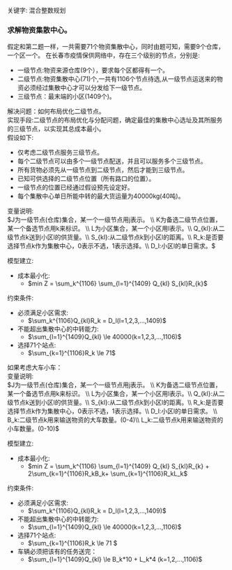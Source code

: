   
关键字:
混合整数规划
### 求解物资集散中心。  
假定和第二题一样，一共需要71个物资集散中心，同时由题可知，需要9个仓库，一个区一个。
在长春市疫情保供网络中，存在三个级别的节点，分别是:  
+ 一级节点:物资来源仓库(9个），要求每个区都得有一个。  
+ 二级节点:物资集散中心(71)个,一共有1106个节点待选,从一级节点运送来的物资必须经过集散中心才可以分发给下一级节点。 
+ 三级节点：最末端的小区(1409个)。 

解决问题：如何布局优化二级节点。  
实现手段:二级节点的布局优化与分配问题，确定最佳的集散中心选址及其所服务的三级节点，以实现其总成本最小。  
假设如下:  
+ 仅考虑二级节点服务三级节点。  
+ 每个二级节点可以由多个一级节点配送，并且可以服务多个三级节点。  
+ 所有货物必须先从一级节点到二级节点，然后才能到三级节点。  
+ 已知可供选择的二级节点位置（所有路口的位置）。
+ 一级节点的位置已经通过假设预先设定好。
+ 每个集散中心单日所能中转的最大货运量为40000kg(40吨)。

变量说明:  
$J为一级节点(仓库)集合，某一个一级节点用j表示。 \\
K为备选二级节点位置，某一个备选节点用k来标识。 \\
L为小区集合，某一个小区用l表示。\\
Q_{kl}:从二级节点k送到小区l的供货量。\\
S_{kl}:从二级节点k到小区l的距离。\\
R_k:是否要选择节点k作为集散中心，0表示不选，1表示选择。\\
D_l:小区l的单日需求。$  

模型建立: 
+ 成本最小化:   
  + $min Z = \sum_k^{1106} \sum_{l=1}^{1409} Q_{kl} S_{kl}R_{k}$  


约束条件: 
+ 必须满足小区需求:
  + $\sum_k^{1106}Q_{kl}R_k = D_l(l=1,2,3,...,1409)$  
+ 不能超出集散中心的中转能力:  
  + $\sum_{l=1}^{1409}Q_{kl} \le 40000(k=1,2,3,...,1106)$
+ 选择71个站点:  
  + $\sum_{k=1}^{1106}R_k \le 71$  


如果考虑大车小车：  
变量说明:  
$J为一级节点(仓库)集合，某一个一级节点用j表示。 \\
K为备选二级节点位置，某一个备选节点用k来标识。 \\
L为小区集合，某一个小区用l表示。\\
Q_{kl}:从二级节点k送到小区l的供货量。\\
S_{kl}:从二级节点k到小区l的距离。\\
R_k:是否要选择节点k作为集散中心，0表示不选，1表示选择。\\
D_l:小区l的单日需求。  \\
B_k:二级节点k用来输送物资的大车数量。(0-4)\\ 
L_k:二级节点k用来输送物资的小车数量。(0-10)$  

模型建立: 
+ 成本最小化:   
  + $min Z = \sum_k^{1106} \sum_{l=1}^{1409} Q_{kl} S_{kl}R_{k} + 2\sum_{k=1}^{1106}R_kB_k+ \sum_{k=1}^{1106}R_kL_k$  


约束条件: 
+ 必须满足小区需求:
  + $\sum_k^{1106}Q_{kl}R_k = D_l(l=1,2,3,...,1409)$  
+ 不能超出集散中心的中转能力:  
  + $\sum_{l=1}^{1409}Q_{kl} \le 40000(k=1,2,3,...,1106)$
+ 选择71个站点:  
  + $\sum_{k=1}^{1106}R_k \le 71  $  
+ 车辆必须把该有的任务送完：  
  + $\sum_{l=1}^{1409}Q_{kl} \le B_k*10 + L_k*4 (k=1,2,...,1106)$ 